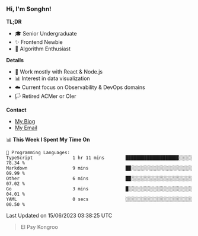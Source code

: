 ### Hi, I'm Songhn!

**TL;DR**

- 🎓 Senior Undergraduate
- ✨ Frontend Newbie
- 🎈 Algorithm Enthusiast

**Details**

- 🎯 Work mostly with React & Node.js
- 📊 Interest in data visualization
- ☁️ Current focus on Observability & DevOps domains
- 🏳️ Retired ACMer or OIer

**Contact**
- [My Blog](https://blog.songhn.com)
- [My Email](mailto:songhn233@gmail.com)

<!--START_SECTION:waka-->
📊 **This Week I Spent My Time On** 

```text
💬 Programming Languages: 
TypeScript               1 hr 11 mins        ████████████████████░░░░░   78.34 % 
Markdown                 9 mins              ██░░░░░░░░░░░░░░░░░░░░░░░   09.99 % 
Other                    6 mins              ██░░░░░░░░░░░░░░░░░░░░░░░   07.02 % 
Go                       3 mins              █░░░░░░░░░░░░░░░░░░░░░░░░   04.01 % 
YAML                     0 secs              ░░░░░░░░░░░░░░░░░░░░░░░░░   00.50 % 
```


 Last Updated on 15/06/2023 03:38:25 UTC
<!--END_SECTION:waka-->

> El Psy Kongroo
